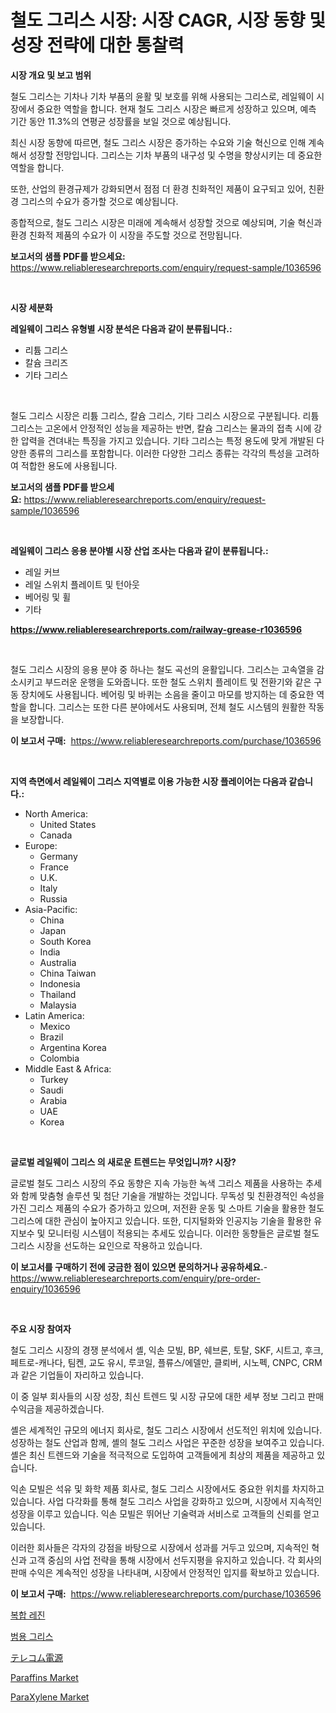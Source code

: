<p><h1>철도 그리스 시장: 시장 CAGR, 시장 동향 및 성장 전략에 대한 통찰력</h1></p><p><strong>시장 개요 및 보고 범위</strong></p>
<p><p>철도 그리스는 기차나 기차 부품의 윤활 및 보호를 위해 사용되는 그리스로, 레일웨이 시장에서 중요한 역할을 합니다. 현재 철도 그리스 시장은 빠르게 성장하고 있으며, 예측 기간 동안 11.3%의 연평균 성장률을 보일 것으로 예상됩니다.</p><p>최신 시장 동향에 따르면, 철도 그리스 시장은 증가하는 수요와 기술 혁신으로 인해 계속해서 성장할 전망입니다. 그리스는 기차 부품의 내구성 및 수명을 향상시키는 데 중요한 역할을 합니다.</p><p>또한, 산업의 환경규제가 강화되면서 점점 더 환경 친화적인 제품이 요구되고 있어, 친환경 그리스의 수요가 증가할 것으로 예상됩니다.</p><p>종합적으로, 철도 그리스 시장은 미래에 계속해서 성장할 것으로 예상되며, 기술 혁신과 환경 친화적 제품의 수요가 이 시장을 주도할 것으로 전망됩니다.</p></p>
<p><strong>보고서의 샘플 PDF를 받으세요:</strong> <a href="https://www.reliableresearchreports.com/enquiry/request-sample/1036596">https://www.reliableresearchreports.com/enquiry/request-sample/1036596</a></p>
<p>&nbsp;</p>
<p><strong>시장 세분화</strong></p>
<p><strong>레일웨이 그리스 유형별 시장 분석은 다음과 같이 분류됩니다.:</strong></p>
<p><ul><li>리튬 그리스</li><li>칼슘 크리즈</li><li>기타 그리스</li></ul></p>
<p>&nbsp;</p>
<p><p>철도 그리스 시장은 리튬 그리스, 칼슘 그리스, 기타 그리스 시장으로 구분됩니다. 리튬 그리스는 고온에서 안정적인 성능을 제공하는 반면, 칼슘 그리스는 물과의 접촉 시에 강한 압력을 견뎌내는 특징을 가지고 있습니다. 기타 그리스는 특정 용도에 맞게 개발된 다양한 종류의 그리스를 포함합니다. 이러한 다양한 그리스 종류는 각각의 특성을 고려하여 적합한 용도에 사용됩니다.</p></p>
<p><strong>보고서의 샘플 PDF를 받으세요:</strong>&nbsp;<a href="https://www.reliableresearchreports.com/enquiry/request-sample/1036596">https://www.reliableresearchreports.com/enquiry/request-sample/1036596</a></p>
<p>&nbsp;</p>
<p><strong> 레일웨이 그리스 응용 분야별 시장 산업 조사는 다음과 같이 분류됩니다.:</strong></p>
<p><ul><li>레일 커브</li><li>레일 스위치 플레이트 및 턴아웃</li><li>베어링 및 휠</li><li>기타</li></ul></p>
<p><strong><a href="https://www.reliableresearchreports.com/railway-grease-r1036596">https://www.reliableresearchreports.com/railway-grease-r1036596</a></strong></p>
<p>&nbsp;</p>
<p><p>철도 그리스 시장의 응용 분야 중 하나는 철도 곡선의 윤활입니다. 그리스는 고속열을 감소시키고 부드러운 운행을 도와줍니다. 또한 철도 스위치 플레이트 및 전환기와 같은 구동 장치에도 사용됩니다. 베어링 및 바퀴는 소음을 줄이고 마모를 방지하는 데 중요한 역할을 합니다. 그리스는 또한 다른 분야에서도 사용되며, 전체 철도 시스템의 원활한 작동을 보장합니다.</p></p>
<p><strong>이 보고서 구매:</strong>&nbsp; <a href="https://www.reliableresearchreports.com/purchase/1036596">https://www.reliableresearchreports.com/purchase/1036596</a></p>
<p>&nbsp;</p>
<p><strong>지역 측면에서 레일웨이 그리스 지역별로 이용 가능한 시장 플레이어는 다음과 같습니다.:</strong></p>
<p><ul>
    <li>
        North America:
        <ul>
            <li>United States</li>
            <li>Canada</li>
        </ul>
    </li>
    <li>
        Europe:
        <ul>
            <li>Germany</li>
            <li>France</li>
            <li>U.K.</li>
            <li>Italy</li>
            <li>Russia</li>
        </ul>
    </li>
    <li>
        Asia-Pacific:
        <ul>
            <li>China</li>
            <li>Japan</li>
            <li>South Korea</li>
            <li>India</li>
            <li>Australia</li>
            <li>China Taiwan</li>
            <li>Indonesia</li>
            <li>Thailand</li>
            <li>Malaysia</li>
        </ul>
    </li>
    <li>
        Latin America:
        <ul>
            <li>Mexico</li>
            <li>Brazil</li>
            <li>Argentina Korea</li>
            <li>Colombia</li>
        </ul>
    </li>
    <li>
        Middle East & Africa:
        <ul>
            <li>Turkey</li>
            <li>Saudi</li>
            <li>Arabia</li>
            <li>UAE</li>
            <li>Korea</li>
        </ul>
    </li>
    </ul></p>
<p>&nbsp;</p>
<p><strong>글로벌 레일웨이 그리스 의 새로운 트렌드는 무엇입니까? 시장?</strong></p>
<p><p>글로벌 철도 그리스 시장의 주요 동향은 지속 가능한 녹색 그리스 제품을 사용하는 추세와 함께 맞춤형 솔루션 및 첨단 기술을 개발하는 것입니다. 무독성 및 친환경적인 속성을 가진 그리스 제품의 수요가 증가하고 있으며, 저전환 운동 및 스마트 기술을 활용한 철도 그리스에 대한 관심이 높아지고 있습니다. 또한, 디지털화와 인공지능 기술을 활용한 유지보수 및 모니터링 시스템이 적용되는 추세도 있습니다. 이러한 동향들은 글로벌 철도 그리스 시장을 선도하는 요인으로 작용하고 있습니다.</p></p>
<p><strong>이 보고서를 구매하기 전에 궁금한 점이 있으면 문의하거나 공유하세요.</strong>- <a href="https://www.reliableresearchreports.com/enquiry/pre-order-enquiry/1036596">https://www.reliableresearchreports.com/enquiry/pre-order-enquiry/1036596</a></p>
<p>&nbsp;</p>
<p><strong>주요 시장 참여자</strong></p>
<p><p>철도 그리스 시장의 경쟁 분석에서 셸, 익손 모빌, BP, 쉐브론, 토탈, SKF, 시트고, 후크, 페트로-캐나다, 팀켄, 교도 유시, 루코일, 플류스/에델만, 클뢰버, 시노펙, CNPC, CRM과 같은 기업들이 자리하고 있습니다. </p><p>이 중 일부 회사들의 시장 성장, 최신 트렌드 및 시장 규모에 대한 세부 정보 그리고 판매 수익금을 제공하겠습니다.</p><p>셸은 세계적인 규모의 에너지 회사로, 철도 그리스 시장에서 선도적인 위치에 있습니다. 성장하는 철도 산업과 함께, 셸의 철도 그리스 사업은 꾸준한 성장을 보여주고 있습니다. 셸은 최신 트렌드와 기술을 적극적으로 도입하여 고객들에게 최상의 제품을 제공하고 있습니다.</p><p>익손 모빌은 석유 및 화학 제품 회사로, 철도 그리스 시장에서도 중요한 위치를 차지하고 있습니다. 사업 다각화를 통해 철도 그리스 사업을 강화하고 있으며, 시장에서 지속적인 성장을 이루고 있습니다. 익손 모빌은 뛰어난 기술력과 서비스로 고객들의 신뢰를 얻고 있습니다.</p><p>이러한 회사들은 각자의 강점을 바탕으로 시장에서 성과를 거두고 있으며, 지속적인 혁신과 고객 중심의 사업 전략을 통해 시장에서 선두지평을 유지하고 있습니다. 각 회사의 판매 수익은 계속적인 성장을 나타내며, 시장에서 안정적인 입지를 확보하고 있습니다.</p></p>
<p><strong>이 보고서 구매:</strong>&nbsp;&nbsp;<a href="https://www.reliableresearchreports.com/purchase/1036596">https://www.reliableresearchreports.com/purchase/1036596</a></p>
<p><p><a href="https://github.com/GabrielBlanda5656/Market-Research-Report-List-1/blob/main/513778019523.md">복합 레진</a></p><p><a href="https://github.com/CorEmtymerich56566/Market-Research-Report-List-1/blob/main/515662419524.md">범용 그리스</a></p><p><a href="https://github.com/EstelWisozk1/Market-Research-Report-List-1/blob/main/592699520992.md">テレコム電源</a></p><p><a href="https://www.linkedin.com/pulse/paraffins-market-provides-comprehensive-analysis-including-2ug9f?trackingId=QY1CikHEEFsVGMNDld2%2FOA%3D%3D">Paraffins Market</a></p><p><a href="https://www.linkedin.com/pulse/paraxylene-market-furnish-information-size-share-dynamics-w3pyf?trackingId=My1BeXpV1bA1%2B%2BF%2Bnbg4kw%3D%3D">ParaXylene Market</a></p></p>